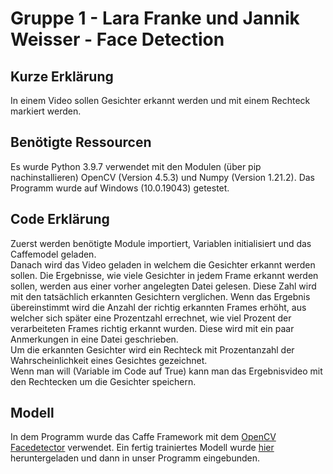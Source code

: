 # Gruppe 1  - Lara Franke und Jannik Weisser - Face Detection 
## Kurze Erklärung
In einem Video sollen Gesichter erkannt werden und mit einem Rechteck markiert werden. 

## Benötigte Ressourcen
Es wurde Python 3.9.7 verwendet mit den Modulen (über pip nachinstallieren) OpenCV (Version 4.5.3) und Numpy (Version 1.21.2). Das Programm wurde auf Windows (10.0.19043) getestet.

## Code Erklärung
Zuerst werden benötigte Module importiert, Variablen initialisiert und das Caffemodel geladen.
\
Danach wird das Video geladen in welchem die Gesichter erkannt werden sollen. Die Ergebnisse, wie viele Gesichter in jedem Frame erkannt werden sollen, werden aus einer vorher angelegten Datei gelesen. Diese Zahl wird mit den tatsächlich erkannten Gesichtern verglichen. Wenn das Ergebnis übereinstimmt wird die Anzahl der richtig erkannten Frames erhöht, aus welcher sich später eine Prozentzahl errechnet, wie viel Prozent der verarbeiteten Frames richtig erkannt wurden. Diese wird mit ein paar Anmerkungen in eine Datei geschrieben.
\
Um die erkannten Gesichter wird ein Rechteck mit Prozentanzahl der Wahrscheinlichkeit eines Gesichtes gezeichnet.
\
Wenn man will (Variable im Code auf True) kann man das Ergebnisvideo mit den Rechtecken um die Gesichter speichern.

## Modell
In dem Programm wurde das Caffe Framework  mit dem [OpenCV Facedetector](https://github.com/opencv/opencv/tree/master/samples/dnn/face_detector) verwendet.
Ein fertig trainiertes Modell wurde [hier](https://github.com/alvareson/caffe_model_for_dace_detection) heruntergeladen und dann in unser Programm eingebunden.

